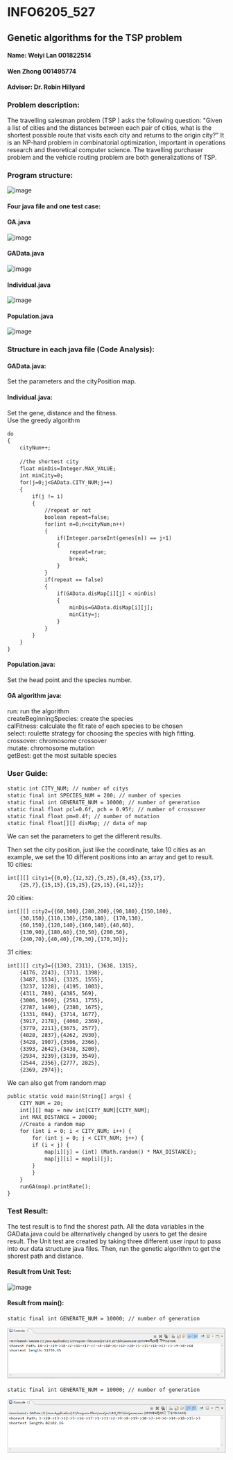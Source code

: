 # INFO6205_527
## Genetic algorithms for the TSP problem  
#### Name:	Weiyi Lan 001822514  
#### Wen Zhong 001495774  
#### Advisor: Dr. Robin Hillyard  
### Problem description:  
The travelling salesman problem (TSP ) asks the following question: "Given a list of cities and the distances between each pair of cities, what is the shortest possible route that visits each city and returns to the origin city?" It is an NP-hard problem in combinatorial optimization, important in operations research and theoretical computer science.
The travelling purchaser problem and the vehicle routing problem are both generalizations of TSP.

### Program structure:
![image](image/Project_Overview.png)  
#### Four java file and one test case:  
#### GA.java  
![image](https://github.com/zhongwenn1/INFO6205_527/blob/master/image/GA.PNG)  
#### GAData.java  
![image](image/GAData.PNG)  
#### Individual.java  
![image](image/Individual.PNG)  
#### Population.java  
![image](https://github.com/zhongwenn1/INFO6205_527/blob/master/image/Population.PNG)

### Structure in each java file (Code Analysis):  
#### GAData.java:
Set the parameters and the cityPosition map.
#### Individual.java:
Set the gene, distance and the fitness.  
Use the greedy algorithm  		
		
	do
	{
		cityNum++;

		//the shortest city
		float minDis=Integer.MAX_VALUE;
		int minCity=0;
		for(j=0;j<GAData.CITY_NUM;j++)
		{
			if(j != i)
			{
				//repeat or not
				boolean repeat=false;
				for(int n=0;n<cityNum;n++)
				{
					if(Integer.parseInt(genes[n]) == j+1)
					{
						repeat=true;
						break;
					}
				}
				if(repeat == false)
				{
					if(GAData.disMap[i][j] < minDis)
					{
						minDis=GAData.disMap[i][j];
						minCity=j;
					}
				}
			}
		}
	}
#### Population.java:  
Set the head point and the species number.  

#### GA algorithm java:  
run: run the algorithm  
createBeginningSpecies: create the species  
calFitness: calculate the fit rate of each species to be chosen  
select: roulette strategy for choosing the species with high fitting.  
crossover: chromosome crossover  
mutate: chromosome mutation  
getBest: get the most suitable species  
### User Guide:
	static int CITY_NUM; // number of citys  
	static final int SPECIES_NUM = 200; // number of species  
	static final int GENERATE_NUM = 10000; // number of generation  
	static final float pcl=0.6f, pch = 0.95f; // number of crossover  
	static final float pm=0.4f; // number of mutation  
	static final float[][] disMap; // data of map  

We can set the parameters to get the different results.  
 
Then set the city position, just like the coordinate, take 10 cities as an example, we set the 10 different positions into an array and get to result.  
10 cities:  

	int[][] city1={{0,0},{12,32},{5,25},{8,45},{33,17},
		{25,7},{15,15},{15,25},{25,15},{41,12}};
				  
20 cities:

	int[][] city2={{60,100},{280,200},{90,180},{150,180},
		{30,150},{110,130},{250,180}, {170,130},
		{60,150},{120,140},{160,140},{40,60},
		{130,90},{180,60},{30,50},{200,50},
		{240,70},{40,40},{70,30},{170,30}};

31 cities:

	int[][] city3={{1303, 2311}, {3638, 1315},         
		{4176, 2243}, {3711, 1398},            
		{3487, 1534}, {3325, 1555},         
		{3237, 1228}, {4195, 1003},         
		{4311, 789}, {4385, 569},
		{3006, 1969}, {2561, 1755},
		{2787, 1490}, {2380, 1675},
		{1331, 694}, {3714, 1677},
		{3917, 2178}, {4060, 2369},
		{3779, 2211},{3675, 2577},
		{4028, 2837},{4262, 2930},
		{3428, 1907},{3506, 2366},
		{3393, 2642},{3438, 3200},
		{2934, 3239},{3139, 3549},
		{2544, 2356},{2777, 2825},
		{2369, 2974}};
  
We can also get from random map  

	public static void main(String[] args) {
		CITY_NUM = 20;
		int[][] map = new int[CITY_NUM][CITY_NUM];
		int MAX_DISTANCE = 20000;
		//Create a random map
		for (int i = 0; i < CITY_NUM; i++) {
		    for (int j = 0; j < CITY_NUM; j++) {
			if (i < j) {
				map[i][j] = (int) (Math.random() * MAX_DISTANCE);
				map[j][i] = map[i][j];
			}
		    }
		}  
		runGA(map).printRate();
	}

### Test Result:   
The test result is to find the shorest path. All the data variables in the GAData.java could be alternatively changed by users to get the desire result. The Unit test are created by taking three different user input to pass into our data structure java files. Then, run the genetic algorithm to get the shorest path and distance. 
#### Result from Unit Test:  
![image](image/unittest.png)  
#### Result from main():  

	static final int GENERATE_NUM = 10000; // number of generation

![image](image/randomOuput.PNG)

	static final int GENERATE_NUM = 10000; // number of generation

![image](image/randomOutput2.PNG)
